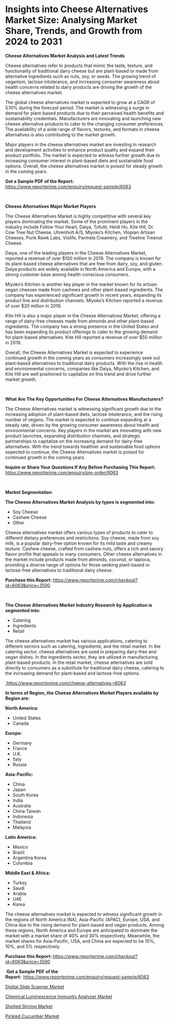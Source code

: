 <p><h1>Insights into Cheese Alternatives Market Size: Analysing Market Share, Trends, and Growth from 2024 to 2031</h1></p><p><strong>Cheese Alternatives Market Analysis and Latest Trends</strong></p>
<p><p>Cheese alternatives refer to products that mimic the taste, texture, and functionality of traditional dairy cheese but are plant-based or made from alternative ingredients such as nuts, soy, or seeds. The growing trend of veganism, lactose intolerance, and increasing consumer awareness about health concerns related to dairy products are driving the growth of the cheese alternatives market.</p><p>The global cheese alternatives market is expected to grow at a CAGR of 5.10% during the forecast period. The market is witnessing a surge in demand for plant-based products due to their perceived health benefits and sustainability credentials. Manufacturers are innovating and launching new cheese alternative products to cater to the changing consumer preferences. The availability of a wide range of flavors, textures, and formats in cheese alternatives is also contributing to the market growth.</p><p>Major players in the cheese alternatives market are investing in research and development activities to enhance product quality and expand their product portfolio. The market is expected to witness further growth due to increasing consumer interest in plant-based diets and sustainable food options. Overall, the cheese alternatives market is poised for steady growth in the coming years.</p></p>
<p><strong>Get a Sample PDF of the Report:&nbsp;</strong> <a href="https://www.reportprime.com/enquiry/request-sample/6063">https://www.reportprime.com/enquiry/request-sample/6063</a></p>
<p>&nbsp;</p>
<p><strong>Cheese Alternatives Major Market Players</strong></p>
<p><p>The Cheese Alternatives Market is highly competitive with several key players dominating the market. Some of the prominent players in the industry include Follow Your Heart, Daiya, Tofutti, Heidi Ho, Kite Hill, Dr. Cow Tree Nut Cheese, Uhrenholt A/S, Miyoko’s Kitchen, Vtopian Artisan Cheeses, Punk Rawk Labs, Violife, Parmela Creamery, and Treeline Treenut Cheese.</p><p>Daiya, one of the leading players in the Cheese Alternatives Market, reported a revenue of over $100 million in 2019. The company is known for its plant-based cheese alternatives that are free from dairy, soy, and gluten. Daiya products are widely available in North America and Europe, with a strong customer base among health-conscious consumers.</p><p>Miyoko’s Kitchen is another key player in the market known for its artisan vegan cheeses made from cashews and other plant-based ingredients. The company has experienced significant growth in recent years, expanding its product line and distribution channels. Miyoko’s Kitchen reported a revenue of over $20 million in 2019.</p><p>Kite Hill is also a major player in the Cheese Alternatives Market, offering a range of dairy-free cheeses made from almonds and other plant-based ingredients. The company has a strong presence in the United States and has been expanding its product offerings to cater to the growing demand for plant-based alternatives. Kite Hill reported a revenue of over $50 million in 2019.</p><p>Overall, the Cheese Alternatives Market is expected to experience continued growth in the coming years as consumers increasingly seek out plant-based alternatives to traditional dairy products. With the rise in health and environmental concerns, companies like Daiya, Miyoko’s Kitchen, and Kite Hill are well positioned to capitalize on this trend and drive further market growth.</p></p>
<p>&nbsp;</p>
<p><strong>What Are The Key Opportunities For Cheese Alternatives Manufacturers?</strong></p>
<p><p>The Cheese Alternatives market is witnessing significant growth due to the increasing adoption of plant-based diets, lactose intolerance, and the rising number of vegans. The market is expected to continue expanding at a steady rate, driven by the growing consumer awareness about health and environmental concerns. Key players in the market are innovating with new product launches, expanding distribution channels, and strategic partnerships to capitalize on the increasing demand for dairy-free alternatives. With the trend towards healthier and sustainable food options expected to continue, the Cheese Alternatives market is poised for continued growth in the coming years.</p></p>
<p><strong>Inquire or Share Your Questions If Any Before Purchasing This Report:</strong> <a href="https://www.reportprime.com/enquiry/pre-order/6063">https://www.reportprime.com/enquiry/pre-order/6063</a></p>
<p>&nbsp;</p>
<p><strong>Market Segmentation</strong></p>
<p><strong>The Cheese Alternatives Market Analysis by types is segmented into:</strong></p>
<p><ul><li>Soy Cheese</li><li>Cashew Cheese</li><li>Other</li></ul></p>
<p><p>Cheese alternatives market offers various types of products to cater to different dietary preferences and restrictions. Soy cheese, made from soy milk, is a popular dairy-free option known for its mild taste and creamy texture. Cashew cheese, crafted from cashew nuts, offers a rich and savory flavor profile that appeals to many consumers. Other cheese alternatives in the market include products made from almonds, coconut, or tapioca, providing a diverse range of options for those seeking plant-based or lactose-free alternatives to traditional dairy cheese.</p></p>
<p><strong>Purchase this Report:&nbsp;</strong><a href="https://www.reportprime.com/checkout?id=6063&price=3590">https://www.reportprime.com/checkout?id=6063&price=3590</a></p>
<p>&nbsp;</p>
<p><strong>The Cheese Alternatives Market Industry Research by Application is segmented into:</strong></p>
<p><ul><li>Catering</li><li>Ingredients</li><li>Retail</li></ul></p>
<p><p>The cheese alternatives market has various applications, catering to different sectors such as catering, ingredients, and the retail market. In the catering sector, cheese alternatives are used in preparing dairy-free and vegan dishes. In the ingredients sector, they are utilized in manufacturing plant-based products. In the retail market, cheese alternatives are sold directly to consumers as a substitute for traditional dairy cheese, catering to the increasing demand for plant-based and lactose-free options.</p></p>
<p><a href="https://www.reportprime.com/cheese-alternatives-r6063">&nbsp;https://www.reportprime.com/cheese-alternatives-r6063</a></p>
<p><strong>In terms of Region, the Cheese Alternatives Market Players available by Region are:</strong></p>
<p>
    <p> <strong> North America: </strong>
        <ul>
            <li>United States</li>
            <li>Canada</li>
        </ul>
        </p> 
    <p> <strong> Europe: </strong>
        <ul>
            <li>Germany</li>
            <li>France</li>
            <li>U.K.</li>
            <li>Italy</li>
            <li>Russia</li>
        </ul>
        </p> 
    <p> <strong> Asia-Pacific: </strong>
        <ul>
            <li>China</li>
            <li>Japan</li>
            <li>South Korea</li>
            <li>India</li>
            <li>Australia</li>
            <li>China Taiwan</li>
            <li>Indonesia</li>
            <li>Thailand</li>
            <li>Malaysia</li>
        </ul>
        </p> 
    <p> <strong> Latin America: </strong>
        <ul>
            <li>Mexico</li>
            <li>Brazil</li>
            <li>Argentina Korea</li>
            <li>Colombia</li>
        </ul>
        </p> 
    <p> <strong> Middle East & Africa: </strong>
        <ul>
            <li>Turkey</li>
            <li>Saudi</li>
            <li>Arabia</li>
            <li>UAE</li>
            <li>Korea</li>
        </ul>
    </p>
    </p>
<p><p>The cheese alternatives market is expected to witness significant growth in the regions of North America (NA), Asia-Pacific (APAC), Europe, USA, and China due to the rising demand for plant-based and vegan products. Among these regions, North America and Europe are anticipated to dominate the market with a market share of 40% and 30% respectively. Meanwhile, the market shares for Asia-Pacific, USA, and China are expected to be 15%, 10%, and 5% respectively.</p></p>
<p><strong>Purchase this Report: </strong><a href="https://www.reportprime.com/checkout?id=6063&price=3590">https://www.reportprime.com/checkout?id=6063&price=3590</a></p>
<p>&nbsp;<strong>Get a Sample PDF of the Report:&nbsp;&nbsp;</strong><a href="https://www.reportprime.com/enquiry/request-sample/6063">https://www.reportprime.com/enquiry/request-sample/6063</a></p>
<p><strong></strong></p>
<p><p><a href="https://issuu.com/reportprime-2/docs/digital-slide-scanner-market-size-2030.pptx">Digital Slide Scanner Market</a></p><p><a href="https://issuu.com/reportprime-2/docs/chemical-luminescence-immunity-analyzer-market-siz">Chemical Luminescence Immunity Analyzer Market</a></p><p><a href="https://github.com/amapolalg/Market-Research-Report-List-1/blob/main/shelled-shrimp-market.md">Shelled Shrimp Market</a></p><p><a href="https://github.com/nathandecarvalho/Market-Research-Report-List-4/blob/main/pickled-cucumber-market.md">Pickled Cucumber Market</a></p></p>